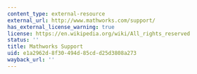 ```yaml
---
content_type: external-resource
external_url: http://www.mathworks.com/support/
has_external_license_warning: true
license: https://en.wikipedia.org/wiki/All_rights_reserved
status: ''
title: Mathworks Support
uid: e1a2962d-8f30-494d-85cd-d25d3808a273
wayback_url: ''
---
```

